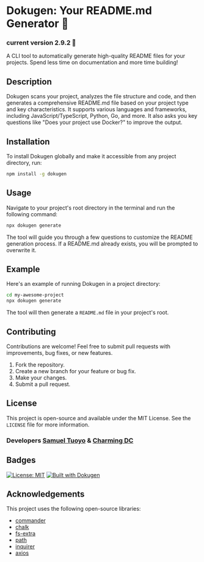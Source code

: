 # Dokugen: Your README.md Generator 🦸
### current version 2.9.2 🤗

A CLI tool to automatically generate high-quality README files for your projects. Spend less time on documentation and more time building!

## Description

Dokugen scans your project, analyzes the file structure and code, and then generates a comprehensive README.md file based on your project type and key characteristics. It supports various languages and frameworks, including JavaScript/TypeScript, Python, Go, and more. It also asks you key questions like "Does your project use Docker?" to improve the output.

## Installation

To install Dokugen globally and make it accessible from any project directory, run:

```bash
npm install -g dokugen
```

## Usage

Navigate to your project's root directory in the terminal and run the following command:

```bash
npx dokugen generate
```

The tool will guide you through a few questions to customize the README generation process.  If a README.md already exists, you will be prompted to overwrite it.

## Example

Here's an example of running Dokugen in a project directory:

```bash
cd my-awesome-project
npx dokugen generate
```

The tool will then generate a `README.md` file in your project's root.

## Contributing

Contributions are welcome! Feel free to submit pull requests with improvements, bug fixes, or new features.

1.  Fork the repository.
2.  Create a new branch for your feature or bug fix.
3.  Make your changes.
4.  Submit a pull request.

## License

This project is open-source and available under the MIT License. See the `LICENSE` file for more information.
### Developers [Samuel Tuoyo](https://github.com/samueltuoyo15) & [Charming DC](https://github.com/Charmingdc)
## Badges

[![License: MIT](https://img.shields.io/badge/License-MIT-yellow.svg)](https://opensource.org/licenses/MIT)
[![Built with Dokugen](https://img.shields.io/badge/Built%20with-Dokugen-brightgreen)](https://github.com/samueltuoyo15/Dokugen)

## Acknowledgements


This project uses the following open-source libraries:

*   [commander](https://github.com/tj/commander.js)
*   [chalk](https://github.com/chalk/chalk)
*   [fs-extra](https://github.com/jprichardson/node-fs-extra)
*   [path](https://nodejs.org/api/path.html)
*   [inquirer](https://github.com/SBoudrias/Inquirer.js)
*   [axios](https://github.com/axios/axios)